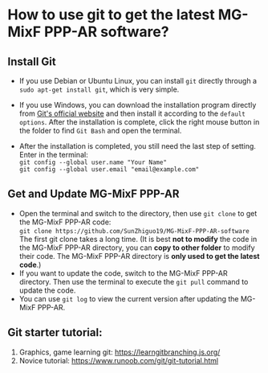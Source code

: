 # How to use git to get the latest MG-MixF PPP-AR software?

## Install Git  

- If you use Debian or Ubuntu Linux, you can install `git` directly through a `sudo apt-get install git`, which is very simple.   

- If you use Windows, you can download the installation program directly from [Git's official website](https://git-scm.com/downloads) and then install it according to the `default options`.  After the installation is complete, click the right mouse button in the folder to find `Git Bash` and open the terminal.  

- After the installation is completed, you still need the last step of setting. Enter in the terminal:   
  `git config --global user.name "Your Name"`  
  `git config --global user.email "email@example.com"`  
## Get and Update MG-MixF PPP-AR

- Open the terminal and switch to the directory, then use `git clone` to get the MG-MixF PPP-AR code:    
`git clone https://github.com/SunZhiguo19/MG-MixF-PPP-AR-software`  
The first git clone takes a long time. (It is best **not to modify** the code in the MG-MixF PPP-AR directory, you can **copy to other folder** to modify their code. The MG-MixF PPP-AR directory is **only used to get the latest code**.)  
- If you want to update the code, switch to the MG-MixF PPP-AR directory. Then use the terminal to execute the `git pull` command to update the code.  
- You can use `git log` to view the current version after updating the MG-MixF PPP-AR.  

## Git starter tutorial:


1. Graphics, game learning git: https://learngitbranching.js.org/  
2. Novice tutorial: https://www.runoob.com/git/git-tutorial.html  